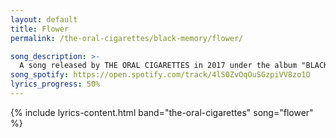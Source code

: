 ```yaml
---
layout: default
title: Flower
permalink: /the-oral-cigarettes/black-memory/flower/

song_description: >-
  A song released by THE ORAL CIGARETTES in 2017 under the album "BLACK MEMORY".
song_spotify: https://open.spotify.com/track/4lS0ZvOqOuSGzpiVV8zo1O
lyrics_progress: 50%
---
```


{% include lyrics-content.html band="the-oral-cigarettes" song="flower" %}